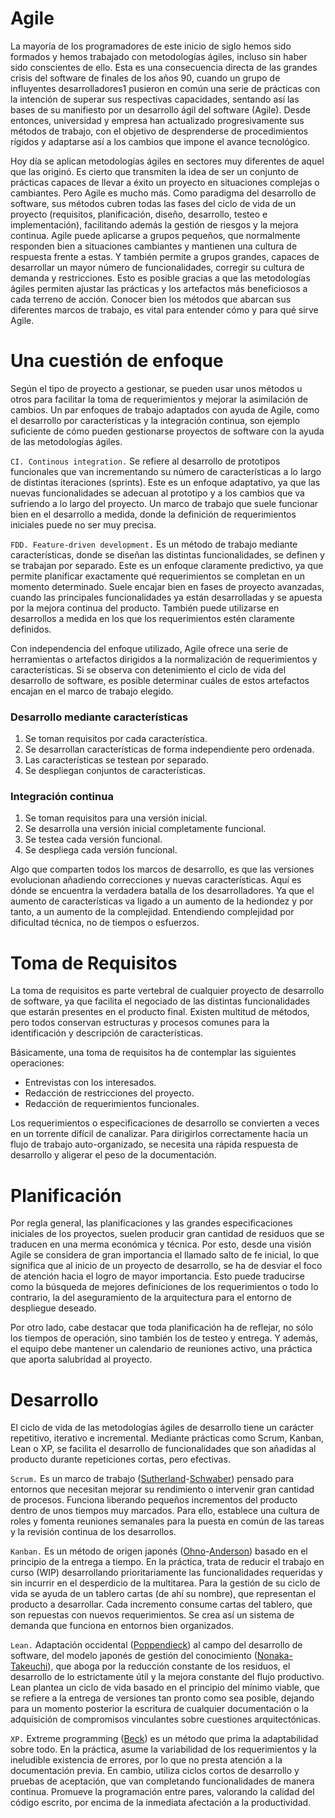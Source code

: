 # Agile 

La mayoría de los programadores de este inicio de siglo hemos sido formados y hemos trabajado con metodologías ágiles, incluso sin haber sido conscientes de ello. Esta es una consecuencia directa de las grandes crisis del software de finales de los años 90, cuando un grupo de influyentes desarrolladores1 pusieron en común una serie de prácticas con la intención de superar sus respectivas capacidades, sentando así las bases de su manifiesto por un desarrollo ágil del software (Agile). Desde entonces, universidad y empresa han actualizado progresivamente sus métodos de trabajo, con el objetivo de desprenderse de procedimientos rígidos y adaptarse así a los cambios que impone el avance tecnológico.

Hoy día se aplican metodologías ágiles en sectores muy diferentes de aquel que las originó. Es cierto que transmiten la idea de ser un conjunto de prácticas capaces de llevar a éxito un proyecto en situaciones complejas o cambiantes. Pero Agile es mucho más. Como paradigma del desarrollo de software, sus métodos cubren todas las fases del ciclo de vida de un proyecto (requisitos, planificación, diseño, desarrollo, testeo e implementación), facilitando además la gestión de riesgos y la mejora continua. Agile puede aplicarse a grupos pequeños, que normalmente responden bien a situaciones cambiantes y mantienen una cultura de respuesta frente a estas. Y también permite a grupos grandes, capaces de desarrollar un mayor número de funcionalidades, corregir su cultura de demanda y restricciones. Esto es posible gracias a que las metodologías ágiles permiten ajustar las prácticas y los artefactos más beneficiosos a cada terreno de acción. Conocer bien los métodos que abarcan sus diferentes marcos de trabajo, es vital para entender cómo y para qué sirve Agile.

# Una cuestión de enfoque

Según el tipo de proyecto a gestionar, se pueden usar unos métodos u otros para facilitar la toma de requerimientos y mejorar la asimilación de cambios. Un par enfoques de trabajo adaptados con ayuda de Agile, como el desarrollo por características y la integración continua, son ejemplo suficiente de cómo pueden gestionarse proyectos de software con la ayuda de las metodologías ágiles.

`CI. Continous integration.` Se refiere al desarrollo de prototipos funcionales que van incrementando su número de características a lo largo de distintas iteraciones (sprints). Este es un enfoque adaptativo, ya que las nuevas funcionalidades se adecuan al prototipo y a los cambios que va sufriendo a lo largo del proyecto. Un marco de trabajo que suele funcionar bien en el desarrollo a medida, donde la definición de requerimientos iniciales puede no ser muy precisa.

`FDD. Feature-driven development.` Es un método de trabajo mediante características, donde se diseñan las distintas funcionalidades, se definen y se trabajan por separado. Este es un enfoque claramente predictivo, ya que permite planificar exactamente qué requerimientos se completan en un momento determinado. Suele encajar bien en fases de proyecto avanzadas, cuando las principales funcionalidades ya están desarrolladas y se apuesta por la mejora continua del producto. También puede utilizarse en desarrollos a medida en los que los requerimientos estén claramente definidos.

Con independencia del enfoque utilizado, Agile ofrece una serie de herramientas o artefactos dirigidos a la normalización de requerimientos y características. Si se observa con detenimiento el ciclo de vida del desarrollo de software, es posible determinar cuáles de estos artefactos encajan en el marco de trabajo elegido.

### Desarrollo mediante características
1. Se toman requisitos por cada característica.
2. Se desarrollan características de forma independiente pero ordenada.
3. Las características se testean por separado.
4. Se despliegan conjuntos de características.

### Integración continua
1. Se toman requisitos para una versión inicial.
2. Se desarrolla una versión inicial completamente funcional.
3. Se testea cada versión funcional.
4. Se despliega cada versión funcional.

Algo que comparten todos los marcos de desarrollo, es que las versiones evolucionan añadiendo correcciones y nuevas características. Aquí es dónde se encuentra la verdadera batalla de los desarrolladores. Ya que el aumento de características va ligado a un aumento de la hediondez y por tanto, a un aumento de la complejidad. Entendiendo complejidad por dificultad técnica, no de tiempos o esfuerzos.

 
# Toma de Requisitos

La toma de requisitos es parte vertebral de cualquier proyecto de desarrollo de software, ya que facilita el negociado de las distintas funcionalidades que estarán presentes en el producto final. Existen multitud de métodos, pero todos conservan estructuras y procesos comunes para la identificación y descripción de características.

Básicamente, una toma de requisitos ha de contemplar las siguientes operaciones:

* Entrevistas con los interesados.
* Redacción de restricciones del proyecto.
* Redacción de requerimientos funcionales.

Los requerimientos o especificaciones de desarrollo se convierten a veces en un torrente difícil de canalizar. Para dirigirlos correctamente hacia un flujo de trabajo auto-organizado, se necesita una rápida respuesta de desarrollo y aligerar el peso de la documentación.

# Planificación

Por regla general, las planificaciones y las grandes especificaciones iniciales de los proyectos, suelen producir gran cantidad de residuos que se traducen en una merma económica y técnica. Por esto, desde una visión Agile se considera de gran importancia el llamado salto de fe inicial, lo que significa que al inicio de un proyecto de desarrollo, se ha de desviar el foco de atención hacia el logro de mayor importancia. Esto puede traducirse como la búsqueda de mejores definiciones de los requerimientos o todo lo contrario, la del aseguramiento de la arquitectura para el entorno de despliegue deseado.

Por otro lado, cabe destacar que toda planificación ha de reflejar, no sólo los tiempos de operación, sino también los de testeo y entrega. Y además, el equipo debe mantener un calendario de reuniones activo, una práctica que aporta salubridad al proyecto.

# Desarrollo

El ciclo de vida de las metodologías ágiles de desarrollo tiene un carácter repetitivo, iterativo e incremental. Mediante prácticas como Scrum, Kanban, Lean o XP, se facilita el desarrollo de funcionalidades que son añadidas al producto durante repeticiones cortas, pero efectivas.

`Scrum.` Es un marco de trabajo (<a href="https://en.wikipedia.org/wiki/Jeff_Sutherland" target="_blank">Sutherland</a>-<a href="https://en.wikipedia.org/wiki/Ken_Schwaber" target="_blank">Schwaber</a>) pensado para entornos que necesitan mejorar su rendimiento o intervenir gran cantidad de procesos. Funciona liberando pequeños incrementos del producto dentro de unos tiempos muy marcados. Para ello, establece una cultura de roles y fomenta reuniones semanales para la puesta en común de las tareas y la revisión continua de los desarrollos.

`Kanban.` Es un método de origen japonés (<a href="https://es.wikipedia.org/wiki/Taiichi_Ohno" target="_blank">Ohno</a>-<a href="https://web.archive.org/web/20140114161522/http://www.djaa.com/principles-kanban-method" target="_blank">Anderson</a>) basado en el principio de la entrega a tiempo. En la práctica, trata de reducir el trabajo en curso (WIP) desarrollando prioritariamente las funcionalidades requeridas y sin incurrir en el desperdicio de la multitarea. Para la gestión de su ciclo de vida se ayuda de un tablero cartas (de ahí su nombre), que representan el producto a desarrollar. Cada incremento consume cartas del tablero, que son repuestas con nuevos requerimientos. Se crea así un sistema de demanda que funciona en entornos bien organizados.

`Lean.` Adaptación occidental (<a href="https://procognita.com/post/mary-poppendieck-four-metaphors-of-lean-403/" target="_blank">Poppendieck</a>) al campo del desarrollo de software, del modelo japonés de gestión del conocimiento (<a href="https://es.wikibooks.org/wiki/Gesti%C3%B3n_del_conocimiento/Modelo_de_creaci%C3%B3n_del_Conocimiento/Teor%C3%ADa_de_creaci%C3%B3n_de_conocimiento_por_Nonaka_y_Takeuchi" target="_blank">Nonaka-Takeuchi</a>), que aboga por la reducción constante de los residuos, el desarrollo de lo estrictamente útil y la mejora constante del flujo productivo. Lean plantea un ciclo de vida basado en el principio del mínimo viable, que se refiere a la entrega de versiones tan pronto como sea posible, dejando para un momento posterior la escritura de cualquier documentación o la adquisición de compromisos vinculantes sobre cuestiones arquitectónicas.

`XP.` Extreme programming (<a href="https://es.wikipedia.org/wiki/Kent_Beck" target="_blank">Beck</a>) es un método que prima la adaptabilidad sobre todo. En la práctica, asume la variabilidad de los requerimientos y la ineludible existencia de errores, por lo que no presta atención a la documentación previa. En cambio, utiliza ciclos cortos de desarrollo y pruebas de aceptación, que van completando funcionalidades de manera continua. Promueve la programación entre pares, valorando la calidad del código escrito, por encima de la inmediata afectación a la productividad.
